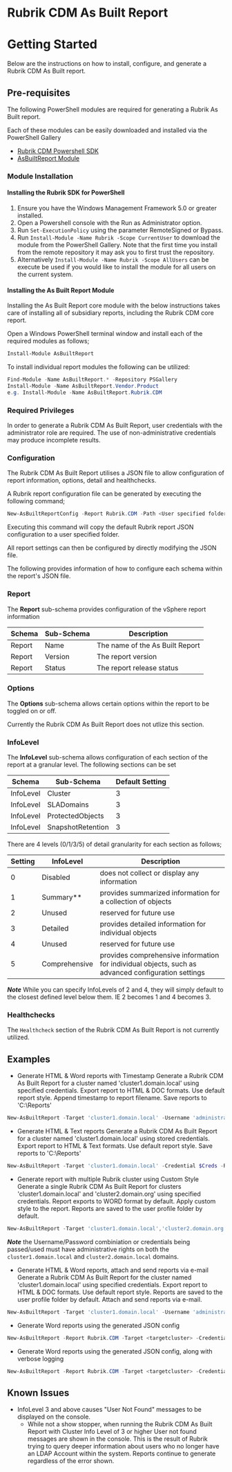 # Rubrik CDM As Built Report

# Getting Started

Below are the instructions on how to install, configure, and generate a Rubrik CDM As Built report.

## Pre-requisites

The following PowerShell modules are required for generating a Rubrik As Built report.

Each of these modules can be easily downloaded and installed via the PowerShell Gallery

- [Rubrik CDM Powershell SDK](https://www.powershellgallery.com/packages/Rubrik/)
- [AsBuiltReport Module](https://www.powershellgallery.com/packages/AsBuiltReport/)

### Module Installation

#### Installing the Rubrik SDK for PowerShell

1. Ensure you have the Windows Management Framework 5.0 or greater installed.
1. Open a Powershell console with the Run as Administrator option.
1. Run `Set-ExecutionPolicy` using the parameter RemoteSigned or Bypass.
1. Run `Install-Module -Name Rubrik -Scope CurrentUser` to download the module from the PowerShell Gallery. Note that the first time you install from the remote repository it may ask you to first trust the repository.
1. Alternatively `Install-Module -Name Rubrik -Scope AllUsers` can be execute be used if you would like to install the module for all users on the current system.

#### Installing the As Built Report Module

Installing the As Built Report core module with the below instructions takes care of installing all of subsidiary reports, including the Rubrik CDM core report.

Open a Windows PowerShell terminal window and install each of the required modules as follows;
```powershell
Install-Module AsBuiltReport
```

To install individual report modules the following can be utilized:
```powershell
Find-Module -Name AsBuiltReport.* -Repository PSGallery
Install-Module -Name AsBuiltReport.Vendor.Product
e.g. Install-Module -Name AsBuiltReport.Rubrik.CDM
```

### Required Privileges

In order to generate a Rubrik CDM As Built Report, user credentials with the administrator role are required. The use of non-administrative credentials may produce incomplete results.

### Configuration

The Rubrik CDM As Built Report utilises a JSON file to allow configuration of report information, options, detail and healthchecks.

A Rubrik report configuration file can be generated by executing the following command;
```powershell
New-AsBuiltReportConfig -Report Rubrik.CDM -Path <User specified folder> -Name <Optional>
```

Executing this command will copy the default Rubrik report JSON configuration to a user specified folder.

All report settings can then be configured by directly modifying the JSON file.

The following provides information of how to configure each schema within the report's JSON file.

### Report

The **Report** sub-schema provides configuration of the vSphere report information

| Schema | Sub-Schema | Description |
| ------ | ---------- | ----------- |
| Report | Name | The name of the As Built Report
| Report | Version | The report version
| Report | Status | The report release status

### Options

The **Options** sub-schema allows certain options within the report to be toggled on or off.

Currently the Rubrik CDM As Built Report does not utlize this section.

### InfoLevel

The **InfoLevel** sub-schema allows configuration of each section of the report at a granular level. The following sections can be set

| Schema | Sub-Schema | Default Setting |
| ------ | ---------- | --------------- |
| InfoLevel | Cluster | 3
| InfoLevel | SLADomains | 3
| InfoLevel | ProtectedObjects | 3
| InfoLevel | SnapshotRetention | 3

There are 4 levels (0/1/3/5) of detail granularity for each section as follows;

| Setting | InfoLevel | Description |
| ------- | ---- | ----------- |
| 0 | Disabled | does not collect or display any information
| 1 | Summary** | provides summarized information for a collection of objects
| 2 | Unused | reserved for future use
| 3 | Detailed | provides detailed information for individual objects
| 4 | Unused | reserved for future use
| 5 | Comprehensive | provides comprehensive information for individual objects, such as advanced configuration settings

***Note*** While you can specify InfoLevels of 2 and 4, they will simply default to the closest defined level below them. IE 2 becomes 1 and 4 becomes 3.

### Healthchecks

The `Healthcheck` section of the Rubrik CDM As Built Report is not currently utilized.

## Examples

- Generate HTML & Word reports with Timestamp
Generate a Rubrik CDM As Built Report for a cluster named 'cluster1.domain.local' using specified credentials. Export report to HTML & DOC formats. Use default report style. Append timestamp to report filename. Save reports to 'C:\Reports\'
```powershell
New-AsBuiltReport -Target 'cluster1.domain.local' -Username 'administrator@domain.local' -Password 'SuperSecret' -Report Rubrik.CDM -Format Html,Word -OutputPath 'C:\Reports' -Timestamp
```
- Generate HTML & Text reports
Generate a Rubrik CDM As Built Report for a cluster named 'cluster1.domain.local' using stored credentials.  Export report to HTML & Text formats. Use default report style. Save reports to 'C:\Reports'
```powershell
New-AsBuiltReport -Target 'cluster1.domain.local' -Credential $Creds -Report Rubrik.CDM -Format Html,Text -OutputPath 'C:\Reports'
```
- Generate report with multiple Rubrik cluster using Custom Style
Generate a single Rubrik CDM As Built Report for clusters 'cluster1.domain.local' and 'cluster2.domain.org' using specified credentials. Report exports to WORD format by default. Apply custom style to the report. Reports are saved to the user profile folder by default.
```powershell
New-AsBuiltReport -Target 'cluster1.domain.local','cluster2.domain.org' -Username 'administrator@domain.local' -Password 'SuperSecret' -Report Rubrik.CDM -StylePath C:\Scripts\Styles\MyCustomStyle.ps1
```
***Note*** the Username/Password combiniation or credentials being passed/used must have administrative rights on both the `cluster1.domain.local` and `cluster2.domain.local` domains.

- Generate HTML & Word reports, attach and send reports via e-mail
Generate a Rubrik CDM As Built Report for the cluster named 'cluster1.domain.local' using specified credentials. Export report to HTML & DOC formats. Use default report style. Reports are saved to the user profile folder by default. Attach and send reports via e-mail.
```powershell
New-AsBuiltReport -Target 'cluster1.domain.local' -Username 'administrator@domain.local' -Password 'domain.local' -Report Rubrik.CDM -Format Html,Word -OutputPath C:\Reports -SendEmail
```

- Generate Word reports using the generated JSON config
```powershell
New-AsBuiltReport -Report Rubrik.CDM -Target <targetcluster> -Credential (Import-CliXML -Path <path_to_encrypted_creds>) -Format Word -Orientation Portrait -OutputPath <path_to_generated_report> -ReportConfigPath <path_to_AsBuiltReport.Rubrik.CDM.json> -AsBuiltConfigPath <path_to_as_built_config>
```

- Generate Word reports using the generated JSON config, along with verbose logging
```powershell
New-AsBuiltReport -Report Rubrik.CDM -Target <targetcluster> -Credential (Import-CliXML -Path <path_to_encrypted_creds>) -Format Word -Orientation Portrait -OutputPath <path_to_generated_report> -ReportConfigPath <path_to_AsBuiltReport.Rubrik.CDM.json> -AsBuiltConfigPath <path_to_as_built_config> -Verbose
```

## Known Issues

- InfoLevel 3 and above causes "User Not Found" messages to be displayed on the console.
  - While not a show stopper, when running the Rubrik CDM As Built Report with Cluster Info Level of 3 or higher User not found messages are shown in the console. This is the result of Rubrik trying to query deeper information about users who no longer have an LDAP Account within the system. Reports continue to generate regardless of the error shown.